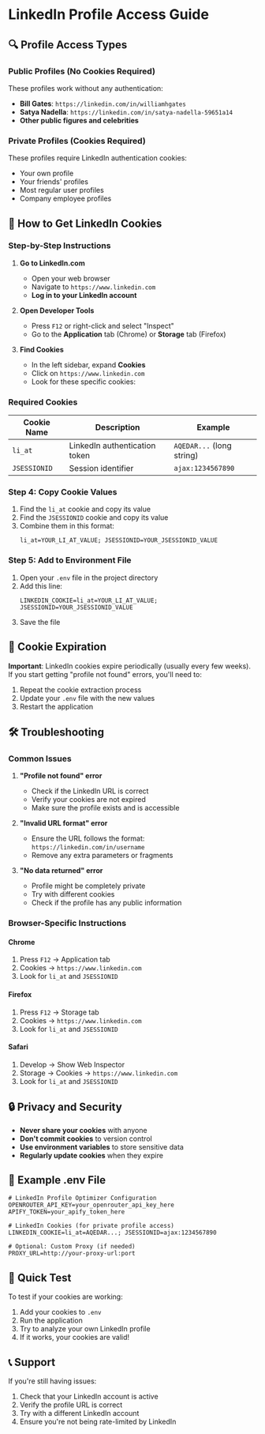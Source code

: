 # LinkedIn Profile Access Guide

## 🔍 Profile Access Types

### Public Profiles (No Cookies Required)
These profiles work without any authentication:
- **Bill Gates**: `https://linkedin.com/in/williamhgates`
- **Satya Nadella**: `https://linkedin.com/in/satya-nadella-59651a14`
- **Other public figures and celebrities**

### Private Profiles (Cookies Required)
These profiles require LinkedIn authentication cookies:
- Your own profile
- Your friends' profiles
- Most regular user profiles
- Company employee profiles

## 🔑 How to Get LinkedIn Cookies

### Step-by-Step Instructions

1. **Go to LinkedIn.com**
   - Open your web browser
   - Navigate to `https://www.linkedin.com`
   - **Log in to your LinkedIn account**

2. **Open Developer Tools**
   - Press `F12` or right-click and select "Inspect"
   - Go to the **Application** tab (Chrome) or **Storage** tab (Firefox)

3. **Find Cookies**
   - In the left sidebar, expand **Cookies**
   - Click on `https://www.linkedin.com`
   - Look for these specific cookies:

### Required Cookies

| Cookie Name | Description | Example |
|-------------|-------------|---------|
| `li_at` | LinkedIn authentication token | `AQEDAR...` (long string) |
| `JSESSIONID` | Session identifier | `ajax:1234567890` |

### Step 4: Copy Cookie Values
1. Find the `li_at` cookie and copy its value
2. Find the `JSESSIONID` cookie and copy its value
3. Combine them in this format:
   ```
   li_at=YOUR_LI_AT_VALUE; JSESSIONID=YOUR_JSESSIONID_VALUE
   ```

### Step 5: Add to Environment File
1. Open your `.env` file in the project directory
2. Add this line:
   ```
   LINKEDIN_COOKIE=li_at=YOUR_LI_AT_VALUE; JSESSIONID=YOUR_JSESSIONID_VALUE
   ```
3. Save the file

## 🔄 Cookie Expiration

**Important**: LinkedIn cookies expire periodically (usually every few weeks). If you start getting "profile not found" errors, you'll need to:

1. Repeat the cookie extraction process
2. Update your `.env` file with the new values
3. Restart the application

## 🛠️ Troubleshooting

### Common Issues

1. **"Profile not found" error**
   - Check if the LinkedIn URL is correct
   - Verify your cookies are not expired
   - Make sure the profile exists and is accessible

2. **"Invalid URL format" error**
   - Ensure the URL follows the format: `https://linkedin.com/in/username`
   - Remove any extra parameters or fragments

3. **"No data returned" error**
   - Profile might be completely private
   - Try with different cookies
   - Check if the profile has any public information

### Browser-Specific Instructions

#### Chrome
1. Press `F12` → Application tab
2. Cookies → `https://www.linkedin.com`
3. Look for `li_at` and `JSESSIONID`

#### Firefox
1. Press `F12` → Storage tab
2. Cookies → `https://www.linkedin.com`
3. Look for `li_at` and `JSESSIONID`

#### Safari
1. Develop → Show Web Inspector
2. Storage → Cookies → `https://www.linkedin.com`
3. Look for `li_at` and `JSESSIONID`

## 🔒 Privacy and Security

- **Never share your cookies** with anyone
- **Don't commit cookies** to version control
- **Use environment variables** to store sensitive data
- **Regularly update cookies** when they expire

## 📝 Example .env File

```env
# LinkedIn Profile Optimizer Configuration
OPENROUTER_API_KEY=your_openrouter_api_key_here
APIFY_TOKEN=your_apify_token_here

# LinkedIn Cookies (for private profile access)
LINKEDIN_COOKIE=li_at=AQEDAR...; JSESSIONID=ajax:1234567890

# Optional: Custom Proxy (if needed)
PROXY_URL=http://your-proxy-url:port
```

## 🎯 Quick Test

To test if your cookies are working:

1. Add your cookies to `.env`
2. Run the application
3. Try to analyze your own LinkedIn profile
4. If it works, your cookies are valid!

## 📞 Support

If you're still having issues:
1. Check that your LinkedIn account is active
2. Verify the profile URL is correct
3. Try with a different LinkedIn account
4. Ensure you're not being rate-limited by LinkedIn
